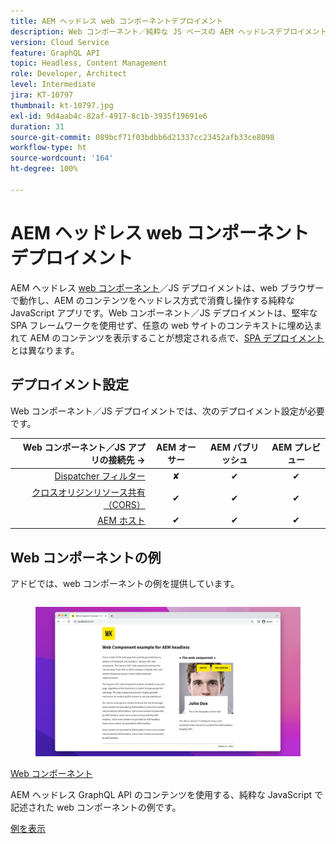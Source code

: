 ```yaml
---
title: AEM ヘッドレス web コンポーネントデプロイメント
description: Web コンポーネント／純粋な JS ベースの AEM ヘッドレスデプロイメントのデプロイメントに関する考慮事項について説明します。
version: Cloud Service
feature: GraphQL API
topic: Headless, Content Management
role: Developer, Architect
level: Intermediate
jira: KT-10797
thumbnail: kt-10797.jpg
exl-id: 9d4aab4c-82af-4917-8c1b-3935f19691e6
duration: 31
source-git-commit: 089bcf71f03bdbb6d21337cc23452afb33ce8098
workflow-type: ht
source-wordcount: '164'
ht-degree: 100%

---
```


# AEM ヘッドレス web コンポーネントデプロイメント

AEM ヘッドレス [web コンポーネント](https://developer.mozilla.org/en-US/docs/Web/Web_Components)／JS デプロイメントは、web ブラウザーで動作し、AEM のコンテンツをヘッドレス方式で消費し操作する純粋な JavaScript アプリです。Web コンポーネント／JS デプロイメントは、堅牢な SPA フレームワークを使用せず、任意の web サイトのコンテキストに埋め込まれて AEM のコンテンツを表示することが想定される点で、[SPA デプロイメント](./spa.md)とは異なります。


## デプロイメント設定

Web コンポーネント／JS デプロイメントでは、次のデプロイメント設定が必要です。

| Web コンポーネント／JS アプリの接続先 → | AEM オーサー | AEM パブリッシュ | AEM プレビュー |
|---------------------------------------------------:|:----------:|:-----------:|:-----------:|
| [Dispatcher フィルター](./configurations/dispatcher-filters.md) | ✘ | ✔ | ✔ |
| [クロスオリジンリソース共有（CORS）](./configurations/cors.md) | ✔ | ✔ | ✔ |
| [AEM ホスト](./configurations/aem-hosts.md) | ✔ | ✔ | ✔ |

## Web コンポーネントの例

アドビでは、web コンポーネントの例を提供しています。

<div class="columns is-multiline">
    <!-- Web Component -->
    <div class="column is-half-tablet is-half-desktop is-one-third-widescreen" aria-label="Web Component" tabindex="0">
       <div class="card">
           <div class="card-image">
               <figure class="image is-16by9">
                   <a href="../example-apps/web-component.md" title="Web コンポーネント" tabindex="-1">
                       <img class="is-bordered-r-small" src="../example-apps/assets/web-component/web-component-card.png" alt="Web コンポーネント">
                   </a>
               </figure>
           </div>
           <div class="card-content is-padded-small">
               <div class="content">
                   <p class="headline is-size-6 has-text-weight-bold"><a href="../example-apps/web-component.md" title="Web コンポーネント">Web コンポーネント</a></p>
                   <p class="is-size-6">AEM ヘッドレス GraphQL API のコンテンツを使用する、純粋な JavaScript で記述された web コンポーネントの例です。</p>
                   <a href="../example-apps/web-component.md" class="spectrum-Button spectrum-Button--outline spectrum-Button--primary spectrum-Button--sizeM">
                       <span class="spectrum-Button-label has-no-wrap has-text-weight-bold">例を表示</span>
                   </a>
               </div>
           </div>
       </div>
    </div>
</div>
